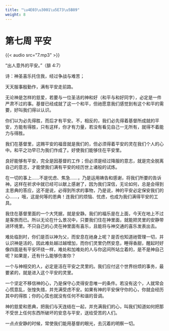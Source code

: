 ```yaml
---
title: "\u4E03\u3001\u5E73\u5B89"
weight: 8
---
```


# 第七周 平安

{{< audio src="7.mp3" >}}


“出人意外的平安。”（腓 4:7）

诗：神圣喜乐托住我，经过争战与难苦；

天天服事殷勤作，满有平安走前路。

无论神是怎样的慈爱，若要与一位圣洁的神和好（和平与和好同字），必定是一件严肃不过的事。基督已经成就了这一个和平，但祂愿意我们感觉到有这个和平的需要，好叫我们得以认识。

你们以为必先得胜，而后才有平安。不，相反的，我们必先得着基督所成就的平安，方能有得胜，只有这样，你才有力量，若没有看见自己一无所有，就得不着能力与得胜。

我们在基督里，这赐平安的福音就是我们的，但必须得着平安的灵在我们个人的心中。和平之功早已为我们作成了。好使我们能够住在平安里。

良好能够有平安，完全是因基督的工作；但必须是经过降服的意志，就是完全脱离自己的意志，才能使我们满有平安的经历世上诸般的试炼。

在一切的事上……不是忧虑、焦急……，乃是运用祷告和感谢，将我们所要的告诉神。这样在祈求中就已经可以献上感谢了，因为我们深信，无论如何，总是会得到主恩典的答应，这不是说，必得到所求的事物，乃是说，神的平安必定保安我们的心……，哦，这是何等的恩典！连我们的烦恼、忧虑，也成为我们满得平安的工具。

我住在基督里面的一个大凭据，就是安静。我们的福乐是在上面，今天在地上不过是客旅而已。所以无论在什么景况中，只要我们住在神里面，就能把灵里的安静带进环境里。不只自己的心灵在神里面有喜乐，且能将与神交通的喜乐发表出去。

难处临到时，你们是否以神为父，而安息在祂身上呢？是否也知道祂管理一切，并认识神是活的，因此难处越过越增加，而你们灵里仍然安息，睡得香甜，醒起时好像四面是有平安环绕一样，难处和加难处的人与你这间所站立着的，是不是神自己呢？如果是，还有什么能够伤害你？

一个与神相交的人，必定是活在平安之灵里的。我们应付这个世界纷烦的事务，最要紧的，就是进入这个平安的灵里。

一个坚定不移信神的心，乃是保守心灵得安息唯一的条件。若没有这个，人就常会心慌意乱，张惶失措，并充满受虑不安。如果有神的平安保守你的心，你就会经历其中的得胜；你的心弦也就没有任何不和谐的音调。

神的慈爱和恩典，把我们与天连结在一起，并充满我们的心，叫我们知道如何把那不受世上任何东西所破坏的安息与平安，送给受苦的人们。

一点点安静的时候，常使我们能用基督的眼光，去沉着的明察一切。